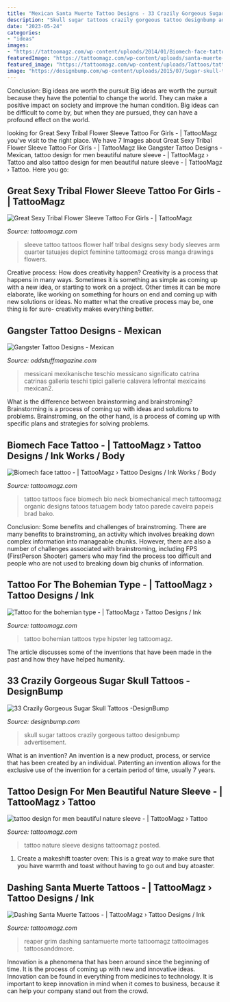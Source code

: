 ```yaml
---
title: "Mexican Santa Muerte Tattoo Designs - 33 Crazily Gorgeous Sugar Skull Tattoos -designbump"
description: "Skull sugar tattoos crazily gorgeous tattoo designbump advertisement"
date: "2023-05-24"
categories:
- "ideas"
images:
- "https://tattoomagz.com/wp-content/uploads/2014/01/Biomech-face-tattoo.jpg"
featuredImage: "https://tattoomagz.com/wp-content/uploads/santa-muerte-tattoos-santa-muerte-tattoos-funny-pictures-add-funny-87458.jpg"
featured_image: "https://tattoomagz.com/wp-content/uploads/Tattoos/tattoo/Tattoo-for-the-bohemian-type.jpeg"
image: "https://designbump.com/wp-content/uploads/2015/07/Sugar-skull-tattoo.jpg"
---
```



Conclusion: Big ideas are worth the pursuit
Big ideas are worth the pursuit because they have the potential to change the world. They can make a positive impact on society and improve the human condition. Big ideas can be difficult to come by, but when they are pursued, they can have a profound effect on the world.

	

		
looking for Great Sexy Tribal Flower Sleeve Tattoo For Girls - | TattooMagz you've visit to the right place. We have 7 Images about Great Sexy Tribal Flower Sleeve Tattoo For Girls - | TattooMagz like Gangster Tattoo Designs - Mexican, tattoo design for men beautiful nature sleeve - | TattooMagz › Tattoo and also tattoo design for men beautiful nature sleeve - | TattooMagz › Tattoo. Here you go:
		
    
## Great Sexy Tribal Flower Sleeve Tattoo For Girls - | TattooMagz

<img loading=lazy src="https://tattoomagz.com/wp-content/uploads/quarter-sleeve-tattoo-ideas-great-sexy-sleeve-tattoo-ideas-for-girls-tattoos-zimbio-67556.jpg" onerror="this.onerror=null;this.src='https://tse1.mm.bing.net/th?id=OIP.KwmeUm7-8WcCMausavcyOAHaLZ&amp;pid=15.1';" alt="Great Sexy Tribal Flower Sleeve Tattoo For Girls - | TattooMagz">

_Source: tattoomagz.com_

>sleeve tattoo tattoos flower half tribal designs sexy body sleeves arm quarter tatuajes depict feminine tattoomagz cross manga drawings flowers. 

	

Creative process: How does creativity happen?
Creativity is a process that happens in many ways. Sometimes it is something as simple as coming up with a new idea, or starting to work on a project. Other times it can be more elaborate, like working on something for hours on end and coming up with new solutions or ideas. No matter what the creative process may be, one thing is for sure- creativity makes everything better.

    
## Gangster Tattoo Designs - Mexican

<img loading=lazy src="https://oddstuffmagazine.com/wp-content/uploads/2013/09/Mexican-tattoo-designs-31-592x800.jpg" onerror="this.onerror=null;this.src='https://tse3.mm.bing.net/th?id=OIP.0qeVpeLx56R8zVcBftUBkgHaKA&amp;pid=15.1';" alt="Gangster Tattoo Designs - Mexican">

_Source: oddstuffmagazine.com_

>messicani mexikanische teschio messicano significato catrina catrinas galleria teschi tipici gallerie calavera lefrontal mexicains mexican2. 

	

What is the difference between brainstorming and brainstroming?
Brainstorming is a process of coming up with ideas and solutions to problems. Brainstroming, on the other hand, is a process of coming up with specific plans and strategies for solving problems.

    
## Biomech Face Tattoo - | TattooMagz › Tattoo Designs / Ink Works / Body

<img loading=lazy src="https://tattoomagz.com/wp-content/uploads/2014/01/Biomech-face-tattoo.jpg" onerror="this.onerror=null;this.src='https://tse1.mm.bing.net/th?id=OIP.Ig18j352rV2xZVUZBkHGBwHaHU&amp;pid=15.1';" alt="Biomech face tattoo - | TattooMagz › Tattoo Designs / Ink Works / Body">

_Source: tattoomagz.com_

>tattoo tattoos face biomech bio neck biomechanical mech tattoomagz organic designs tatoos tatuagem body tatoo parede caveira papeis brad bako. 

	

Conclusion: Some benefits and challenges of brainstroming.
There are many benefits to brainstroming, an activity which involves breaking down complex information into manageable chunks. However, there are also a number of challenges associated with brainstroming, including FPS (FirstPerson Shooter) gamers who may find the process too difficult and people who are not used to breaking down big chunks of information.

    
## Tattoo For The Bohemian Type - | TattooMagz › Tattoo Designs / Ink

<img loading=lazy src="https://tattoomagz.com/wp-content/uploads/Tattoos/tattoo/Tattoo-for-the-bohemian-type.jpeg" onerror="this.onerror=null;this.src='https://tse1.mm.bing.net/th?id=OIP.ZE-LrfsbScd-hIeBJINVIwHaKQ&amp;pid=15.1';" alt="Tattoo for the bohemian type - | TattooMagz › Tattoo Designs / Ink">

_Source: tattoomagz.com_

>tattoo bohemian tattoos type hipster leg tattoomagz. 

	

The article discusses some of the inventions that have been made in the past and how they have helped humanity.

    
## 33 Crazily Gorgeous Sugar Skull Tattoos -DesignBump

<img loading=lazy src="https://designbump.com/wp-content/uploads/2015/07/Sugar-skull-tattoo.jpg" onerror="this.onerror=null;this.src='https://tse1.mm.bing.net/th?id=OIP.zxK7Y5-iXoE9SkvdQf8QdAHaK8&amp;pid=15.1';" alt="33 Crazily Gorgeous Sugar Skull Tattoos -DesignBump">

_Source: designbump.com_

>skull sugar tattoos crazily gorgeous tattoo designbump advertisement. 

	

What is an invention?
An invention is a new product, process, or service that has been created by an individual. Patenting an invention allows for the exclusive use of the invention for a certain period of time, usually 7 years.

    
## Tattoo Design For Men Beautiful Nature Sleeve - | TattooMagz › Tattoo

<img loading=lazy src="https://tattoomagz.com/wp-content/uploads/2013/10/tattoo-design-for-men-beautiful-nature-sleeve.jpg" onerror="this.onerror=null;this.src='https://tse3.mm.bing.net/th?id=OIP.qmwldyM_DzzqrsAzKmHZBAHaNN&amp;pid=15.1';" alt="tattoo design for men beautiful nature sleeve - | TattooMagz › Tattoo">

_Source: tattoomagz.com_

>tattoo nature sleeve designs tattoomagz posted. 

	

1. Create a makeshift toaster oven: This is a great way to make sure that you have warmth and toast without having to go out and buy atoaster.

    
## Dashing Santa Muerte Tattoos - | TattooMagz › Tattoo Designs / Ink

<img loading=lazy src="https://tattoomagz.com/wp-content/uploads/santa-muerte-tattoos-santa-muerte-tattoos-funny-pictures-add-funny-87458.jpg" onerror="this.onerror=null;this.src='https://tse4.mm.bing.net/th?id=OIP.hoN1m1l29nNJGZhyV8nmBgHaJ4&amp;pid=15.1';" alt="Dashing Santa Muerte Tattoos - | TattooMagz › Tattoo Designs / Ink">

_Source: tattoomagz.com_

>reaper grim dashing santamuerte morte tattoomagz tattooimages tattoosanddmore. 

	

Innovation is a phenomena that has been around since the beginning of time. It is the process of coming up with new and innovative ideas. Innovation can be found in everything from medicines to technology. It is important to keep innovation in mind when it comes to business, because it can help your company stand out from the crowd.

